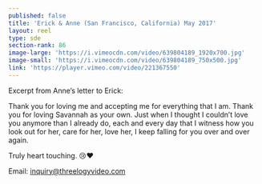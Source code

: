 ```yaml
---
published: false
title: 'Erick & Anne (San Francisco, California) May 2017'
layout: reel
type: sde
section-rank: 86
image-large: 'https://i.vimeocdn.com/video/639804189_1920x700.jpg'
image-small: 'https://i.vimeocdn.com/video/639804189_750x500.jpg'
link: 'https://player.vimeo.com/video/221367550'
---
```

Excerpt from Anne’s letter to Erick:

Thank you for loving me and accepting me for everything that I am. Thank you for loving Savannah as your own. Just when I thought I couldn’t love you anymore than I already do, each and every day that I witness how you look out for her, care for her, love her, I keep falling for you over and over again.

Truly heart touching. 😢❤️

Email: inquiry@threelogyvideo.com
